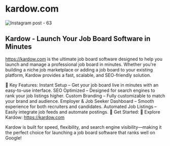 # kardow.com
![Instagram post - 63](https://github.com/user-attachments/assets/356095e7-6e0e-4b6f-b6dd-27b41d8027bd)

## Kardow - Launch Your Job Board Software in Minutes
https://kardow.com is the ultimate job board software designed to help you launch and manage a professional job board in minutes. Whether you're building a niche job marketplace or adding a job board to your existing platform, Kardow provides a fast, scalable, and SEO-friendly solution.

🚀 Key Features:
Instant Setup – Get your job board live in minutes with an easy-to-use interface.
SEO Optimized – Designed for search engines to rank your job listings higher.
Custom Branding – Fully customizable to match your brand and audience.
Employer & Job Seeker Dashboard – Smooth experience for both recruiters and candidates.
Automated Job Listings – Easily integrate job feeds and automate postings.
🔗 Get Started:
🔹 Explore Kardow: https://kardow.com

Kardow is built for speed, flexibility, and search engine visibility—making it the perfect choice for launching a job board software that ranks well on Google!

